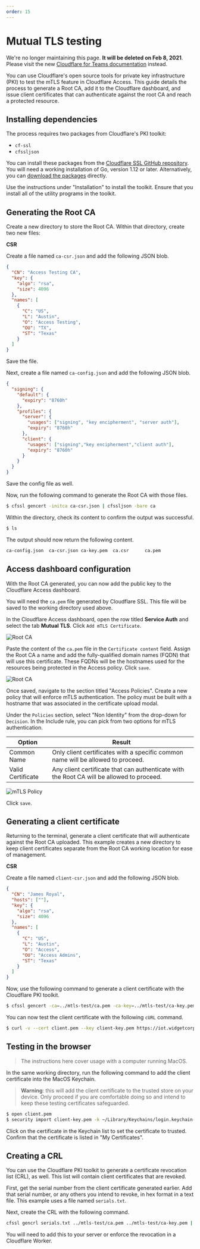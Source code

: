 ```yaml
---
order: 15
---
```


# Mutual TLS testing

<Aside type='warning' header='⚠️ THIS PAGE IS OUTDATED'>

We're no longer maintaining this page. **It will be deleted on Feb 8, 2021**. Please visit the new [Cloudflare for Teams documentation](https://developers.cloudflare.com/cloudflare-one/teams-docs-changes) instead.

</Aside>

You can use Cloudflare's open source tools for private key infrastructure (PKI) to test the mTLS feature in Cloudflare Access. This guide details the process to generate a Root CA, add it to the Cloudflare dashboard, and issue client certificates that can authenticate against the root CA and reach a protected resource.

## Installing dependencies

The process requires two packages from Cloudflare's PKI toolkit:

* `cf-ssl`
* `cfssljson`

You can install these packages from the [Cloudflare SSL GitHub repository](https://github.com/cloudflare/cfssl). You will need a working installation of Go, version 1.12 or later. Alternatively, you can [download the packages](https://pkg.cfssl.org/) directly.

Use the instructions under "Installation" to install the toolkit. Ensure that you install all of the utility programs in the toolkit.

## Generating the Root CA

Create a new directory to store the Root CA. Within that directory, create two new files:

**CSR**

Create a file named `ca-csr.json` and add the following JSON blob.

```json
{
  "CN": "Access Testing CA",
  "key": {
    "algo": "rsa",
    "size": 4096
  },
  "names": [
    {
      "C": "US",
      "L": "Austin",
      "O": "Access Testing",
      "OU": "TX",
      "ST": "Texas"
    }
  ]
}
```

Save the file.

Next, create a file named `ca-config.json` and add the following JSON blob.

```json
{
  "signing": {
    "default": {
      "expiry": "8760h"
    },
    "profiles": {
      "server": {
        "usages": ["signing", "key encipherment", "server auth"],
        "expiry": "8760h"
      },
      "client": {
        "usages": ["signing","key encipherment","client auth"],
        "expiry": "8760h"
      }
    }
  }
}
```

Save the config file as well.

Now, run the following command to generate the Root CA with those files.

```bash
$ cfssl gencert -initca ca-csr.json | cfssljson -bare ca
```

Within the directory, check its content to confirm the output was successful.

```bash
$ ls
```

The output should now return the following content.

```bash
ca-config.json	ca-csr.json	ca-key.pem	ca.csr		ca.pem
```

## Access dashboard configuration

With the Root CA generated, you can now add the public key to the Cloudflare Access dashboard.

You will need the `ca.pem` file generated by Cloudflare SSL. This file will be saved to the working directory used above.

In the Cloudflare Access dashboard, open the row titled **Service Auth** and select the tab **Mutual TLS**. Click `Add mTLS Certificate`.

![Root CA](../static/mtls-test/add-mtls.png)

Paste the content of the `ca.pem` file in the `Certificate content` field. Assign the Root CA a name and add the fully-qualified domain names (FQDN) that will use this certificate. These FQDNs will be the hostnames used for the resources being protected in the Access policy. Click `save`.

![Root CA](../static/mtls-test/rootca.png)

Once saved, navigate to the section titled "Access Policies". Create a new policy that will enforce mTLS authentication. The policy must be built with a hostname that was associated in the certificate upload modal.

Under the `Policies` section, select "Non Identity" from the drop-down for `Decision`. In the Include rule, you can pick from two options for mTLS authentication.

|Option|Result|
|---|---|
|Common Name|Only client certificates with a specific common name will be allowed to proceed.|
|Valid Certificate|Any client certificate that can authenticate with the Root CA will be allowed to proceed.|

![mTLS Policy](../static/mtls-test/mtls-rule.png)

Click `save`.

## Generating a client certificate

Returning to the terminal, generate a client certificate that will authenticate against the Root CA uploaded. This example creates a new directory to keep client certificates separate from the Root CA working location for ease of management.

**CSR**

Create a file named `client-csr.json` and add the following JSON blob.

```json
{
  "CN": "James Royal",
  "hosts": [""],
  "key": {
    "algo": "rsa",
    "size": 4096
  },
  "names": [
    {
      "C": "US",
      "L": "Austin",
      "O": "Access",
      "OU": "Access Admins",
      "ST": "Texas"
    }
  ]
}
```

Now, use the following command to generate a client certificate with the Cloudflare PKI toolkit.

```bash
$ cfssl gencert -ca=../mtls-test/ca.pem -ca-key=../mtls-test/ca-key.pem  -config=../mtls-test/ca-config.json -profile=client client-csr.json | cfssljson -bare client
```

You can now test the client certificate with the following `cURL` command.

```bash
$ curl -v --cert client.pem --key client-key.pem https://iot.widgetcorp.tech
```

## Testing in the browser

> The instructions here cover usage with a computer running MacOS.

In the same working directory, run the following command to add the client certificate into the MacOS Keychain.

> **Warning**: this will add the client certificate to the trusted store on your device. Only proceed if you are comfortable doing so and intend to keep these testing certificates safeguarded.

```bash
$ open client.pem
$ security import client-key.pem -k ~/Library/Keychains/login.keychain-db
```

Click on the certificate in the Keychain list to set the certificate to trusted. Confirm that the certificate is listed in "My Certificates".

## Creating a CRL

You can use the Cloudflare PKI toolkit to generate a certificate revocation list (CRL), as well. This list will contain client certificates that are revoked.

First, get the serial number from the client certificate generated earlier. Add that serial number, or any others you intend to revoke, in hex format in a text file. This example uses a file named `serials.txt`.

 Next, create the CRL with the following command.

```bash
cfssl gencrl serials.txt ../mtls-test/ca.pem ../mtls-test/ca-key.pem | base64 -D > ca.crl
```

You will need to add this to your server or enforce the revocation in a Cloudflare Worker.